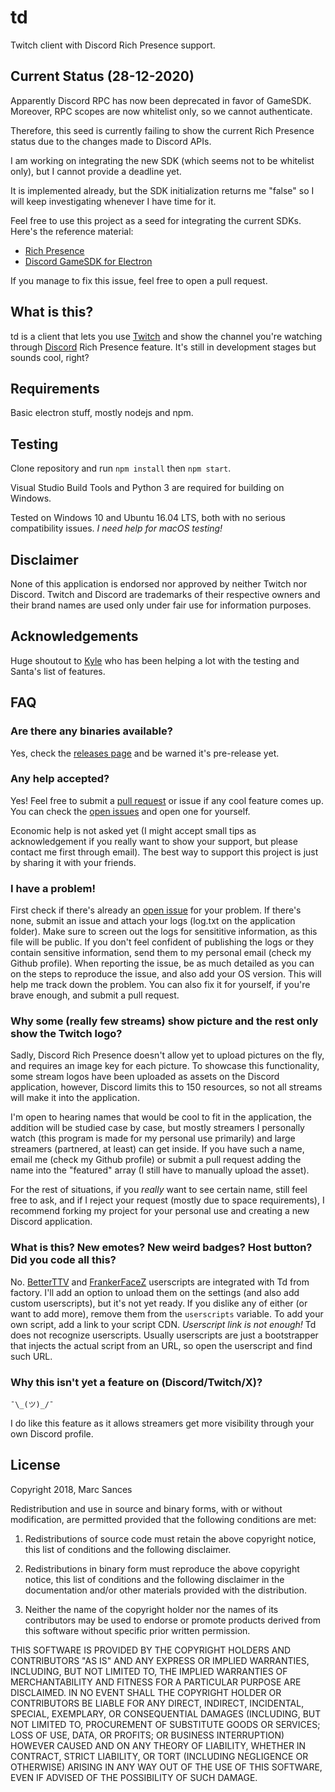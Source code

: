 # td

Twitch client with Discord Rich Presence support.

## Current Status (28-12-2020)

Apparently Discord RPC has now been deprecated in favor of GameSDK. Moreover, RPC scopes are now whitelist only, so we cannot
authenticate.

Therefore, this seed is currently failing to show the current Rich Presence status due to the changes made to Discord APIs.

I am working on integrating the new SDK (which seems not to be whitelist only), but I cannot provide a deadline yet.

It is implemented already, but the SDK initialization returns me "false" so I will keep investigating whenever I have time for it.

Feel free to use this project as a seed for integrating the current SDKs. Here's the reference material:

* [Rich Presence](https://discord.com/developers/docs/rich-presence/best-practices)
* [Discord GameSDK for Electron](https://github.com/open-unlight/node-discord-game)

If you manage to fix this issue, feel free to open a pull request.

## What is this?

td is a client that lets you use [Twitch](https://www.twitch.tv/) and show the channel you're watching through [Discord](https://discordapp.com/) Rich Presence feature. It's still in development stages but sounds cool, right?

## Requirements

Basic electron stuff, mostly nodejs and npm.

## Testing

Clone repository and run ``npm install`` then ``npm start``. 

Visual Studio Build Tools and Python 3 are required for building on Windows.

Tested on Windows 10 and Ubuntu 16.04 LTS, both with no serious compatibility issues. *I need help for macOS testing!*

## Disclaimer

None of this application is endorsed nor approved by neither Twitch nor Discord. Twitch and Discord are trademarks of their respective owners and their brand names are used only under fair use for information purposes.

## Acknowledgements

Huge shoutout to [Kyle](https://github.com/Racsr) who has been helping a lot with the testing and Santa's list of features.

## FAQ

### Are there any binaries available?

Yes, check the [releases page](https://github.com/marcsances/td/releases) and be warned it's pre-release yet.

### Any help accepted?

Yes! Feel free to submit a [pull request](https://github.com/marcsances/td/pulls) or issue if any cool feature comes up. You can check the [open issues](https://github.com/marcsances/td/issues) and open one for yourself.

Economic help is not asked yet (I might accept small tips as acknowledgement if you really want to show your support, but please contact me first through email). The best way to support this project is just by sharing it with your friends.

### I have a problem!

First check if there's already an [open issue](https://github.com/marcsances/td/issues) for your problem. If there's none, submit an issue and attach your logs (log.txt on the application folder). Make sure to screen out the logs for sensititive information, as this file will be public. If you don't feel confident of publishing the logs or they contain sensitive information, send them to my personal email (check my Github profile). When reporting the issue, be as much detailed as you can on the steps to reproduce the issue, and also add your OS version. This will help me track down the problem. You can also fix it for yourself, if you're brave enough, and submit a pull request.

### Why some (really few streams) show picture and the rest only show the Twitch logo?

Sadly, Discord Rich Presence doesn't allow yet to upload pictures on the fly, and requires an image key for each picture. To showcase this functionality, some stream logos have been uploaded as assets on the Discord application, however, Discord limits this to 150 resources, so not all streams will make it into the application.

I'm open to hearing names that would be cool to fit in the application, the addition will be studied case by case, but mostly streamers I personally watch (this program is made for my personal use primarily) and large streamers (partnered, at least) can get inside. If you have such a name, email me (check my Github profile) or submit a pull request adding the name into the "featured" array (I still have to manually upload the asset).

For the rest of situations, if you _really_ want to see certain name, still feel free to ask, and if I reject your request (mostly due to space requirements), I recommend forking my project for your personal use and creating a new Discord application.

### What is this? New emotes? New weird badges? Host button? Did you code all this?

No. [BetterTTV](https://nightdev.com/betterttv/) and [FrankerFaceZ](https://www.frankerfacez.com/) userscripts are integrated with Td from factory. I'll add an option to unload them on the settings (and also add custom userscripts), but it's not yet ready. If you dislike any of either (or want to add more), remove them from the ``userscripts`` variable. To add your own script, add a link to your script CDN. _Userscript link is not enough!_ Td does not recognize userscripts. Usually userscripts are just a bootstrapper that injects the actual script from an URL, so open the userscript and find such URL.

### Why this isn't yet a feature on (Discord/Twitch/X)?

``¯\_(ツ)_/¯``

I do like this feature as it allows streamers get more visibility through your own Discord profile.

## License

Copyright 2018, Marc Sances

Redistribution and use in source and binary forms, with or without modification, are permitted provided that the following conditions are met:

1. Redistributions of source code must retain the above copyright notice, this list of conditions and the following disclaimer.

2. Redistributions in binary form must reproduce the above copyright notice, this list of conditions and the following disclaimer in the documentation and/or other materials provided with the distribution.

3. Neither the name of the copyright holder nor the names of its contributors may be used to endorse or promote products derived from this software without specific prior written permission.

THIS SOFTWARE IS PROVIDED BY THE COPYRIGHT HOLDERS AND CONTRIBUTORS "AS IS" AND ANY EXPRESS OR IMPLIED WARRANTIES, INCLUDING, BUT NOT LIMITED TO, THE IMPLIED WARRANTIES OF MERCHANTABILITY AND FITNESS FOR A PARTICULAR PURPOSE ARE DISCLAIMED. IN NO EVENT SHALL THE COPYRIGHT HOLDER OR CONTRIBUTORS BE LIABLE FOR ANY DIRECT, INDIRECT, INCIDENTAL, SPECIAL, EXEMPLARY, OR CONSEQUENTIAL DAMAGES (INCLUDING, BUT NOT LIMITED TO, PROCUREMENT OF SUBSTITUTE GOODS OR SERVICES; LOSS OF USE, DATA, OR PROFITS; OR BUSINESS INTERRUPTION) HOWEVER CAUSED AND ON ANY THEORY OF LIABILITY, WHETHER IN CONTRACT, STRICT LIABILITY, OR TORT (INCLUDING NEGLIGENCE OR OTHERWISE) ARISING IN ANY WAY OUT OF THE USE OF THIS SOFTWARE, EVEN IF ADVISED OF THE POSSIBILITY OF SUCH DAMAGE.
